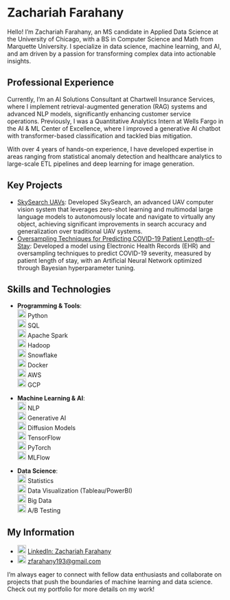 # Zachariah Farahany

Hello! I’m Zachariah Farahany, an MS candidate in Applied Data Science at the University of Chicago, with a BS in Computer Science and Math from Marquette University. I specialize in data science, machine learning, and AI, and am driven by a passion for transforming complex data into actionable insights.

## Professional Experience

Currently, I’m an AI Solutions Consultant at Chartwell Insurance Services, where I implement retrieval-augmented generation (RAG) systems and advanced NLP models, significantly enhancing customer service operations. Previously, I was a Quantitative Analytics Intern at Wells Fargo in the AI & ML Center of Excellence, where I improved a generative AI chatbot with transformer-based classification and tackled bias mitigation.

With over 4 years of hands-on experience, I have developed expertise in areas ranging from statistical anomaly detection and healthcare analytics to large-scale ETL pipelines and deep learning for image generation.

## Key Projects

- [SkySearch UAVs](https://github.com/duncancalvert/SkySearch): Developed SkySearch, an advanced UAV computer vision system that leverages zero-shot learning and multimodal large language models to autonomously locate and navigate to virtually any object, achieving significant improvements in search accuracy and generalization over traditional UAV systems.
- [Oversampling Techniques for Predicting COVID-19 Patient Length-of-Stay](https://github.com/ZachFara/Oversampling-Techniques-for-Predicting-COVID-19-Patient-Length-of-Stay): Developed a model using Electronic Health Records (EHR) and oversampling techniques to predict COVID-19 severity, measured by patient length of stay, with an Artificial Neural Network optimized through Bayesian hyperparameter tuning.

## Skills and Technologies

- **Programming & Tools**:  
  <img src="https://cdn.jsdelivr.net/gh/devicons/devicon@latest/icons/python/python-original.svg" alt="Python" width="20"/> Python  
  <img src="https://cdn.jsdelivr.net/gh/devicons/devicon@latest/icons/azuresqldatabase/azuresqldatabase-original.svg" alt="SQL" width="20"/> SQL  
  <img src="https://cdn.jsdelivr.net/gh/devicons/devicon@latest/icons/apachespark/apachespark-original-wordmark.svg" alt="Apache Spark" width="20"/> Apache Spark  
  <img src="https://cdn.jsdelivr.net/gh/devicons/devicon@latest/icons/hadoop/hadoop-original.svg" alt="Hadoop" width="20"/> Hadoop  
  <img src="https://cdn.jsdelivr.net/gh/devicons/devicon@latest/icons/snowflake/snowflake-original.svg" alt="Snowflake" width="20"/> Snowflake  
  <img src="https://cdn.jsdelivr.net/gh/devicons/devicon@latest/icons/docker/docker-original.svg" alt="Docker" width="20"/> Docker  
  <img src="https://cdn.jsdelivr.net/gh/devicons/devicon@latest/icons/amazonwebservices/amazonwebservices-original-wordmark.svg" alt="AWS" width="20"/> AWS  
  <img src="https://cdn.jsdelivr.net/gh/devicons/devicon@latest/icons/googlecloud/googlecloud-original-wordmark.svg" alt="GCP" width="20"/> GCP  

- **Machine Learning & AI**:  
  <img src="https://cdn.jsdelivr.net/gh/devicons/devicon@latest/icons/nlp/nlp-original.svg" alt="NLP" width="20"/> NLP  
  <img src="https://cdn.jsdelivr.net/gh/devicons/devicon@latest/icons/artificialintelligence/artificialintelligence-original.svg" alt="Generative AI" width="20"/> Generative AI  
  <img src="https://cdn.jsdelivr.net/gh/devicons/devicon@latest/icons/deeplearning/deeplearning-original.svg" alt="Diffusion Models" width="20"/> Diffusion Models  
  <img src="https://cdn.jsdelivr.net/gh/devicons/devicon@latest/icons/tensorflow/tensorflow-original.svg" alt="TensorFlow" width="20"/> TensorFlow  
  <img src="https://cdn.jsdelivr.net/gh/devicons/devicon@latest/icons/pytorch/pytorch-original.svg" alt="PyTorch" width="20"/> PyTorch  
  <img src="https://cdn.jsdelivr.net/gh/devicons/devicon@latest/icons/mlflow/mlflow-original.svg" alt="MLFlow" width="20"/> MLFlow  

- **Data Science**:  
  <img src="https://cdn.jsdelivr.net/gh/devicons/devicon@latest/icons/statistics/statistics-original.svg" alt="Statistics" width="20"/> Statistics  
  <img src="https://cdn.jsdelivr.net/gh/devicons/devicon@latest/icons/tableau/tableau-original.svg" alt="Data Visualization" width="20"/> Data Visualization (Tableau/PowerBI)  
  <img src="https://cdn.jsdelivr.net/gh/devicons/devicon@latest/icons/bigdata/bigdata-original.svg" alt="Big Data" width="20"/> Big Data  
  <img src="https://cdn.jsdelivr.net/gh/devicons/devicon@latest/icons/abtesting/abtesting-original.svg" alt="A/B Testing" width="20"/> A/B Testing  

## My Information

- <img src="https://cdn.jsdelivr.net/gh/devicons/devicon@latest/icons/linkedin/linkedin-original.svg" alt="LinkedIn" width="20"/> [LinkedIn: Zachariah Farahany](https://www.linkedin.com/in/zach-farahany-3818aa1bb/)  
- <img src="https://cdn.jsdelivr.net/gh/devicons/devicon@latest/icons/email/email-original.svg" alt="Email" width="20"/> zfarahany193@gmail.com  

I’m always eager to connect with fellow data enthusiasts and collaborate on projects that push the boundaries of machine learning and data science. Check out my portfolio for more details on my work!
